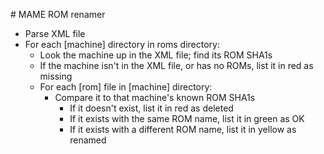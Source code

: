 # MAME ROM renamer

* Parse XML file
* For each [machine] directory in roms directory:
	* Look the machine up in the XML file; find its ROM SHA1s
	* If the machine isn't in the XML file, or has no ROMs, list it in red as missing
	* For each [rom] file in [machine] directory:
		* Compare it to that machine's known ROM SHA1s
			* If it doesn't exist, list it in red as deleted
			* If it exists with the same ROM name, list it in green as OK
			* If it exists with a different ROM name, list it in yellow as renamed